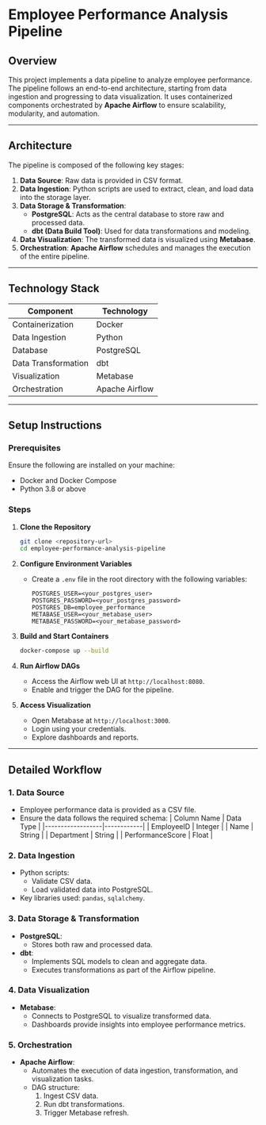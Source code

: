 # Employee Performance Analysis Pipeline

## Overview
This project implements a data pipeline to analyze employee performance. The pipeline follows an end-to-end architecture, starting from data ingestion and progressing to data visualization. It uses containerized components orchestrated by **Apache Airflow** to ensure scalability, modularity, and automation.

---

## Architecture

The pipeline is composed of the following key stages:

1. **Data Source**: Raw data is provided in CSV format.
2. **Data Ingestion**: Python scripts are used to extract, clean, and load data into the storage layer.
3. **Data Storage & Transformation**:
   - **PostgreSQL**: Acts as the central database to store raw and processed data.
   - **dbt (Data Build Tool)**: Used for data transformations and modeling.
4. **Data Visualization**: The transformed data is visualized using **Metabase**.
5. **Orchestration**: **Apache Airflow** schedules and manages the execution of the entire pipeline.

---

## Technology Stack

| Component              | Technology        |
|------------------------|-------------------|
| Containerization       | Docker            |
| Data Ingestion         | Python            |
| Database               | PostgreSQL        |
| Data Transformation    | dbt               |
| Visualization          | Metabase          |
| Orchestration          | Apache Airflow    |

---

## Setup Instructions

### Prerequisites
Ensure the following are installed on your machine:
- Docker and Docker Compose
- Python 3.8 or above

### Steps

1. **Clone the Repository**
   ```bash
   git clone <repository-url>
   cd employee-performance-analysis-pipeline
   ```

2. **Configure Environment Variables**
   - Create a `.env` file in the root directory with the following variables:
     ```env
     POSTGRES_USER=<your_postgres_user>
     POSTGRES_PASSWORD=<your_postgres_password>
     POSTGRES_DB=employee_performance
     METABASE_USER=<your_metabase_user>
     METABASE_PASSWORD=<your_metabase_password>
     ```

3. **Build and Start Containers**
   ```bash
   docker-compose up --build
   ```

4. **Run Airflow DAGs**
   - Access the Airflow web UI at `http://localhost:8080`.
   - Enable and trigger the DAG for the pipeline.

5. **Access Visualization**
   - Open Metabase at `http://localhost:3000`.
   - Login using your credentials.
   - Explore dashboards and reports.

---

## Detailed Workflow

### 1. Data Source
- Employee performance data is provided as a CSV file.
- Ensure the data follows the required schema:
  | Column Name      | Data Type  |
  |------------------|------------|
  | EmployeeID       | Integer    |
  | Name             | String     |
  | Department       | String     |
  | PerformanceScore | Float      |

### 2. Data Ingestion
- Python scripts:
  - Validate CSV data.
  - Load validated data into PostgreSQL.
- Key libraries used: `pandas`, `sqlalchemy`.

### 3. Data Storage & Transformation
- **PostgreSQL**:
  - Stores both raw and processed data.
- **dbt**:
  - Implements SQL models to clean and aggregate data.
  - Executes transformations as part of the Airflow pipeline.

### 4. Data Visualization
- **Metabase**:
  - Connects to PostgreSQL to visualize transformed data.
  - Dashboards provide insights into employee performance metrics.

### 5. Orchestration
- **Apache Airflow**:
  - Automates the execution of data ingestion, transformation, and visualization tasks.
  - DAG structure:
    1. Ingest CSV data.
    2. Run dbt transformations.
    3. Trigger Metabase refresh.
